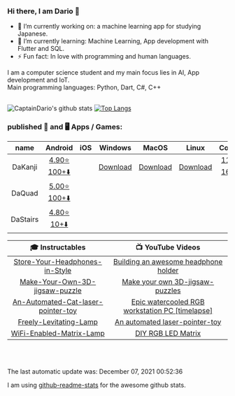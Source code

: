 <!-- Do NOT change the README.md it will be overwritten AUTOMATICALLY -->
<!-- Only change the README_template.md -->
### Hi there, I am Dario 👋


- 🔭 I’m currently working on: a machine learning app for studying Japanese.
- 🌱 I’m currently learning: Machine Learning, App development with Flutter and SQL.
- ⚡ Fun fact: In love with programming and human languages.


I am a computer science student and my main focus lies in AI, App development and IoT. </br>
Main programming languages: Python, Dart, C#, C++ </br>
</br>

![CaptainDario's github stats](https://github-readme-stats-1-silk.vercel.app/api?username=captaindario&count_private=true)
[![Top Langs](https://github-readme-stats-1-silk.vercel.app/api/top-langs/?username=captaindario&hide=g-code,Jupyter%20Notebook,Tex&langs_count=10&layout=compact)](https://github.com/captaindario/github-readme-stats)

### published 📱 and 🖥️ Apps / Games:
|   name   |                   Android              |  iOS  |         Windows         |          MacOS          |          Linux          |                      Code                         |
| :------: | :------------------------------------: | :---: | :---------------------: | :---------------------: | :---------------------: | :-----------------------------------------------: |
| DaKanji  | [4.90⭐ 100+️⬇️][DaKanjiA]    |       | [Download][DaKanjiW] | [Download][DaKanjiM] | [Download][DaKanjiL] | [11⭐][DaKanjiMC] [16⭐][DaKanjiDC] |
| DaQuad   | [5.00⭐ 100+️⬇️][DaQuadA]       |       |                         |                         |                         |                                                   |
| DaStairs | [4.80⭐ 10+️⬇️][DaStairsA] |       |                         |                         |                         |                                                   


| 🎓 Instructables | 📺 YouTube Videos |
| :-----: | :-----: |
| [Store-Your-Headphones-in-Style](https://www.instructables.com/Store-Your-Headphones-in-Style/) | [Building an awesome headphone holder](https://www.youtube.com/v/rAv23blQrkI?version=3) | 
| [Make-Your-Own-3D-jigsaw-puzzle](https://www.instructables.com/Make-Your-Own-3D-jigsaw-puzzle/) | [Make your own 3D-jigsaw-puzzles](https://www.youtube.com/v/Sl4_0uPr6Pk?version=3) |
| [An-Automated-Cat-laser-pointer-toy](https://www.instructables.com/An-Automated-Cat-laser-pointer-toy/) | [Epic watercooled RGB workstation PC [timelapse]](https://www.youtube.com/v/nSBbka363sI?version=3) |
| [Freely-Levitating-Lamp](https://www.instructables.com/Freely-Levitating-Lamp/) | [An automated laser-pointer-toy](https://www.youtube.com/v/vp5igMt3IM0?version=3) |
| [WiFi-Enabled-Matrix-Lamp](https://www.instructables.com/WiFi-Enabled-Matrix-Lamp/) | [DIY RGB LED Matrix](https://www.youtube.com/v/JtgvVUUX6ng?version=3) |


</br>
</br>

The last automatic update was: December 07, 2021 00:52:36

I am using [github-readme-stats](https://www.github.com/anuraghazra/github-readme-stats/) for the awesome github stats. <br/>



[DaQuadA]:   https://play.google.com/store/apps/details?id=com.DaAppLab.DaQuad

[DaStairsA]: https://play.google.com/store/apps/details?id=com.DaAppLab.DaStairs

[DaKanjiA]: https://play.google.com/store/apps/details?id=com.DaAppLab.DaKanjiRecognizer
[DaKanjiW]: https://www.microsoft.com/de-de/p/dakanji/9n08051t2xtv?cid=storebadge&ocid=badge&rtc=1&activetab=pivot:overviewtab
[DaKanjiM]: https://github.com/CaptainDario/DaKanji-Desktop/releases
[DaKanjiL]: https://github.com/CaptainDario/DaKanji-Desktop/releases
[DaKanjiDC]: https://github.com/CaptainDario/DaKanji-Desktop/
[DaKanjiMC]: https://github.com/CaptainDario/DaKanji-Mobile/

